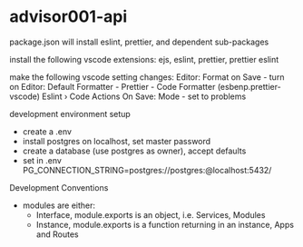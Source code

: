 # advisor001-api

package.json will install eslint, prettier, and dependent sub-packages

install the following vscode extensions:
ejs, eslint, prettier, prettier eslint

make the following vscode setting changes:
Editor: Format on Save - turn on
Editor: Default Formatter - Prettier - Code Formatter (esbenp.prettier-vscode)
Eslint › Code Actions On Save: Mode - set to problems

development environment setup

- create a .env
- install postgres on localhost, set master password
- create a database (use postgres as owner), accept defaults
- set in .env
  PG_CONNECTION_STRING=postgres://postgres:<masterpassword>@localhost:5432/<dbname>

Development Conventions

- modules are either:
  - Interface, module.exports is an object, i.e. Services, Modules
  - Instance, module.exports is a function returning in an instance, Apps and Routes
